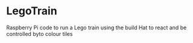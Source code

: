 # LegoTrain
Raspberry Pi code to run a Lego train using the build Hat to react and be controlled byto colour tiles 
